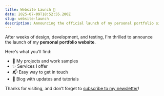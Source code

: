 ```yaml
---
title: Website Launch 🚀
date: 2025-07-09T18:52:55.200Z
slug: website-launch
description: Announcing the official launch of my personal portfolio site!
---
```

After weeks of design, development, and testing, I'm thrilled to announce the launch of my **personal portfolio website**.

Here's what you'll find:

* 🎨 My projects and work samples
* ✨ Services I offer
* 📬 Easy way to get in touch
* 📰 Blog with updates and tutorials

Thanks for visiting, and don’t forget to [subscribe to my newsletter](#)!